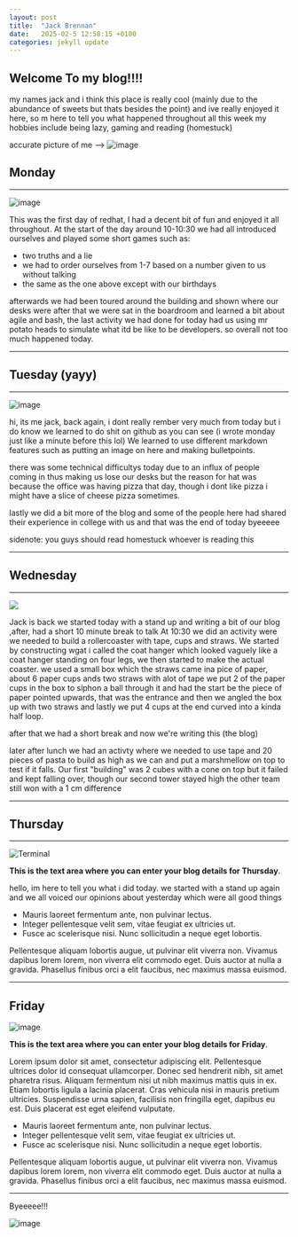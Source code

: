 ```yaml
---
layout: post
title:  "Jack Brennan"
date:   2025-02-5 12:58:15 +0100
categories: jekyll update
---
```


## Welcome To my blog!!!!
my names jack and i think this place is really cool (mainly due to the abundance of sweets but thats besides the point) and ive really enjoyed it here, so m here to tell you what happened throughout all this week
my hobbies include being lazy, gaming and reading (homestuck)

accurate picture of me -->
![image](https://static.wikia.nocookie.net/vsbattles/images/d/d2/88C5679A-34AF-452C-8F74-0D0253C78EBF.png/revision/latest?cb=20191024125242) 

 ## Monday

---


![image](https://www.homestuck.com/images/storyfiles/hs2/00328.gif)

This was the first day of redhat, I had a decent bit of fun and enjoyed it all throughout. At the start of the day around 10-10:30 we had all introduced ourselves and played some short games such as:
- two truths and a lie
- we had to order ourselves from 1-7 based on a number given to us without talking
- the same as the one above except with our birthdays
  
afterwards we had been toured around the building and shown where our desks were after that we were sat in the boardroom and learned a bit about agile and bash, the last activity we had done for today had us using mr potato heads to simulate what itd be like to be developers.
so overall not too much happened today.


---


## Tuesday (yayy)


---

![image](https://i0.wp.com/cdn.mspaintadventures.com/storyfiles/hs2/01155.gif)

hi, its me jack, back again, i dont really rember very much from today but i do know we learned to do shit on github as you can see (i wrote monday just like a minute before this lol) 
We learned to use different markdown features such as putting an image on here and making bulletpoints.

there was some technical difficultys today due to an influx of people coming in thus making us lose our desks but the reason for hat was because the office was having pizza that day,
 though i dont like pizza i might have a slice of cheese pizza sometimes.
 
 lastly we did a bit more of the blog and some of the people here had shared their experience in college with us and that was the end of today byeeeee

sidenote: you guys should read homestuck whoever is reading this

---


## Wednesday


---


![](https://pa1.aminoapps.com/6134/216a6c17bbea4ce5cdf219a5efbd557b47660cdc_hq.gif)


Jack is back 
we started today with a stand up and writing a bit of our blog ,after,  had a short 10 minute break to talk
At 10:30 we did an activity were we needed to build a rollercoaster with tape, cups and straws. We started by constructing wgat i called the coat hanger which looked vaguely like a coat hanger standing on four legs, we then started to make the actual coaster. we used a small box which the straws came ina pice of paper, about 6 paper cups ands two straws with alot of tape we put 2 of the paper cups in the box to siphon a ball through it and had the start be the piece of paper pointed upwards, that was the entrance and then we angled the box up with two straws and lastly we put 4 cups at the end curved into a kinda half loop.

after that we had a short break and now we're writing this (the blog)

later after lunch we had an activty where we needed to use tape and 20 pieces of pasta to build as high as we can and put a marshmellow on top to test if it falls. Our first "building" was 2 cubes with a cone on top but it failed and kept falling over, though our second tower stayed high the other team still won with a 1 cm difference

---


## Thursday


---


![Terminal](https://i0.wp.com/cdn.mspaintadventures.com/storyfiles/hs2/01171.gif)

**This is the text area where you can enter your blog details for Thursday**.

hello, im here to tell you what i did today.
we started with a stand up again and we all voiced our opinions about yesterday which were all good things
* Mauris laoreet fermentum ante, non pulvinar lectus. 
* Integer pellentesque velit sem, vitae feugiat ex ultricies ut. 
* Fusce ac scelerisque nisi. Nunc sollicitudin a neque eget lobortis. 

Pellentesque aliquam lobortis augue, ut pulvinar elit viverra non. Vivamus dapibus lorem lorem, non viverra elit commodo eget. Duis auctor at nulla a gravida. Phasellus finibus orci a elit faucibus, nec maximus massa euismod.

---


## Friday

![image](https://i0.wp.com/cdn.mspaintadventures.com/storyfiles/hs2/01300.gif)

**This is the text area where you can enter your blog details for Friday**.

Lorem ipsum dolor sit amet, consectetur adipiscing elit. Pellentesque ultrices dolor id consequat ullamcorper. Donec sed hendrerit nibh, sit amet pharetra risus. Aliquam fermentum nisi ut nibh maximus mattis quis in ex. Etiam lobortis ligula a lacinia placerat. Cras vehicula nisi in mauris pretium ultricies. Suspendisse urna sapien, facilisis non fringilla eget, dapibus eu est. Duis placerat est eget eleifend vulputate. 

* Mauris laoreet fermentum ante, non pulvinar lectus. 
* Integer pellentesque velit sem, vitae feugiat ex ultricies ut. 
* Fusce ac scelerisque nisi. Nunc sollicitudin a neque eget lobortis. 

Pellentesque aliquam lobortis augue, ut pulvinar elit viverra non. Vivamus dapibus lorem lorem, non viverra elit commodo eget. Duis auctor at nulla a gravida. Phasellus finibus orci a elit faucibus, nec maximus massa euismod.

---
Byeeeee!!!

![image](https://www.homestuck.com/images/storyfiles/hs2/01288_1.gif)
